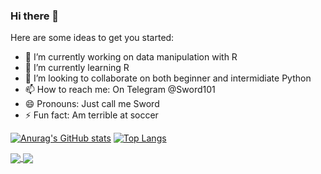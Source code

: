 ### Hi there 👋

<!--
**ntipac/ntipac** is a ✨ _special_ ✨ repository because its `README.md` (this file) appears on your GitHub profile.
-->
Here are some ideas to get you started:

- 🔭 I’m currently working on data manipulation with R
- 🌱 I’m currently learning R
- 👯 I’m looking to collaborate on both beginner and intermidiate Python
- 📫 How to reach me: On Telegram @Sword101
- 😄 Pronouns: Just call me Sword
- ⚡ Fun fact: Am terrible at soccer

[![Anurag's GitHub stats](https://github-readme-stats.vercel.app/api?username=ntipac&count_private=trueshow_icons=true&theme=omni)](https://github.com/anuraghazra/github-readme-stats)
[![Top Langs](https://github-readme-stats.vercel.app/api/top-langs/?username=ntipac&layout=compact)](https://github.com/anuraghazra/github-readme-stats)

<a href="https://github.com/anuraghazra/github-readme-stats">
  <img align="center" src="https://github-readme-stats.vercel.app/api/pin/?username=anuraghazra&repo=github-readme-stats" />
</a>
<a href="https://github.com/anuraghazra/convoychat">
  <img align="center" src="https://github-readme-stats.vercel.app/api/pin/?username=anuraghazra&repo=convoychat" />
</a>
